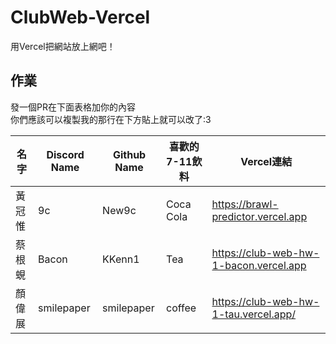 # ClubWeb-Vercel
用Vercel把網站放上網吧！

## 作業
發一個PR在下面表格加你的內容<br>
你們應該可以複製我的那行在下方貼上就可以改了:3

|名字   |Discord Name |Github Name   |喜歡的7-11飲料|Vercel連結|
|-------|-------------|--------------|----------|----------|
|黃冠惟 |9c           |New9c         |Coca Cola     |https://brawl-predictor.vercel.app|
|蔡根蜆 |Bacon        |KKenn1       |Tea        |https://club-web-hw-1-bacon.vercel.app|
|顏偉展 |smilepaper   |smilepaper   |coffee     |https://club-web-hw-1-tau.vercel.app/|